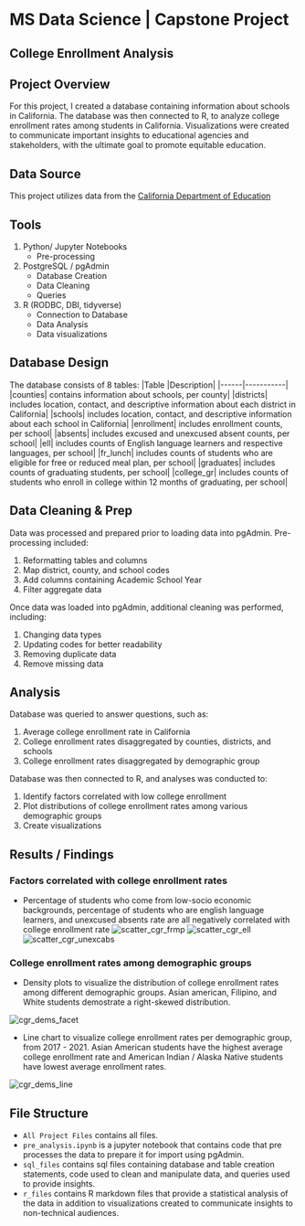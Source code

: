 # MS Data Science | Capstone Project
## College Enrollment Analysis

## Project Overview
For this project, I created a database containing information about schools in California. The database was then connected to R, to analyze college enrollment rates among students in California. Visualizations were created to communicate important insights to educational agencies and stakeholders, with the ultimate goal to promote equitable education. 
 

## Data Source
This project utilizes data from the [California Department of Education](https://www.cde.ca.gov/ds/ad/downloadabledata.asp)

## Tools
1. Python/ Jupyter Notebooks
   - Pre-processing
2. PostgreSQL / pgAdmin
   - Database Creation
   - Data Cleaning
   - Queries
3. R (RODBC, DBI, tidyverse)
    - Connection to Database
    - Data Analysis
    - Data visualizations
  
## Database Design 

The database consists of 8 tables:
|Table |Description|
|------|-----------|
|counties| contains information about schools, per county|
|districts| includes location, contact, and descriptive information about each district in California|
|schools| includes location, contact, and descriptive information about each school in California|
|enrollment| includes enrollment counts, per school|
|absents| includes excused and unexcused absent counts, per school|
|ell| includes counts of English language learners and respective languages, per school|
|fr_lunch| includes counts of students who are eligible for free or reduced meal plan, per school|
|graduates| includes counts of graduating students, per school|
|college_gr| includes counts of students who enroll in college within 12 months of graduating, per school|


## Data Cleaning & Prep
Data was processed and prepared prior to loading data into pgAdmin. Pre-processing included:
1. Reformatting tables and columns
2. Map district, county, and school codes
3. Add columns containing Academic School Year
4. Filter aggregate data
   
Once data was loaded into pgAdmin, additional cleaning was performed, including:
1. Changing data types
2. Updating codes for better readability
3. Removing duplicate data
4. Remove missing data

## Analysis
Database was queried to answer questions, such as:
1. Average college enrollment rate in California 
2. College enrollment rates disaggregated by counties, districts, and schools
3. College enrollment rates disaggregated by demographic group
   
Database was then connected to R, and analyses was conducted to:
1. Identify factors correlated with low college enrollment
2. Plot distributions of college enrollment rates among various demographic groups
3. Create visualizations

## Results / Findings
### Factors correlated with college enrollment rates
- Percentage of students who come from low-socio economic backgrounds, percentage of students who are english language learners, and unexcused absents rate are all negatively correlated with college enrollment rate
![scatter_cgr_frmp](https://github.com/user-attachments/assets/6814bd5a-43db-4a20-b6c0-635b464c5907)
![scatter_cgr_ell](https://github.com/user-attachments/assets/60ed875a-1905-41da-9f02-e00b770b06d1)
![scatter_cgr_unexcabs](https://github.com/user-attachments/assets/ae414b4c-0bc1-4540-be15-92b86015b5e0)

### College enrollment rates among demographic groups
- Density plots to visualize the distribution of college enrollment rates among different demographic groups. Asian american, Filipino, and White students demostrate a right-skewed distribution.

![cgr_dems_facet](https://github.com/user-attachments/assets/33e57670-f903-4449-bf15-a2068ef97e41)
- Line chart to visualize college enrollment rates per demographic group, from 2017 - 2021. Asian American students have the highest average college enrollment rate and American Indian / Alaska Native students have lowest average enrollment rates.

![cgr_dems_line](https://github.com/user-attachments/assets/0d346b9d-3e82-412e-8b1d-934297b68d50)


## File Structure
- `All Project Files` contains all files.
- `pre_analysis.ipynb` is a jupyter notebook that contains code that pre processes the data to prepare it for import using pgAdmin.
- `sql_files` contains sql files containing database and table creation statements, code used to clean and manipulate data, and queries used to provide insights.
- `r_files` contains R markdown files that provide a statistical analysis of the data in addition to visualizations created to communicate insights to non-technical audiences.
